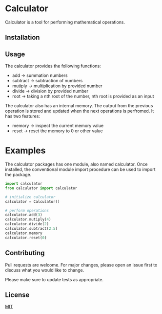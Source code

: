 # Calculator

Calculator is a tool for performing mathematical operations. 

## Installation


## Usage

The calculator provides the following functions:
- add -> summation numbers
- subtract -> subtraction of numbers  
- mutiply -> multiplication by provided number 
- divide -> division by provided number
- root -> taking a nth root of the number, nth root is provided as an input

The calculator also has an internal memory. The output from the previous operation is stored and updated when the next operations is perfromed. It has two features:
- memory -> inspect the current memory value
- reset -> reset the memory to 0 or other value

# Examples

The calculator packages has one module, also named calculator. Once installed, the conventional module import procedure can be used to import the package.

```python
import calculator
from calculator import calculator

# initialize calculator
calculator = Calculator()

# perform operations
calculator.add(3)
calculator.mutiply(4)
calculator.divide(2)
calculator.subtract(2.5)
calculator.memory
calculator.reset(0)
```

## Contributing
Pull requests are welcome. For major changes, please open an issue first to discuss what you would like to change.

Please make sure to update tests as appropriate.

## License
[MIT](https://choosealicense.com/licenses/mit/)
